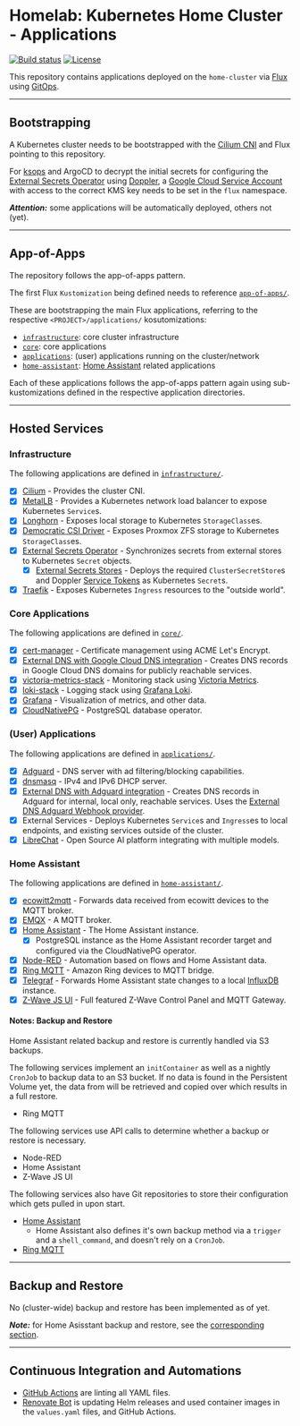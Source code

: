 # Homelab: Kubernetes Home Cluster - Applications

[![Build status](https://img.shields.io/github/actions/workflow/status/muhlba91/homelab-home-cluster-applications/pipeline.yml?style=for-the-badge)](https://github.com/muhlba91/homelab-home-cluster-applications/actions/workflows/pipeline.yml)
[![License](https://img.shields.io/github/license/muhlba91/homelab-home-cluster-applications?style=for-the-badge)](LICENSE.md)

This repository contains applications deployed on the `home-cluster` via [Flux](https://fluxcd.io) using [GitOps](https://opengitops.dev).

---

## Bootstrapping

A Kubernetes cluster needs to be bootstrapped with the [Cilium CNI](https://cilium.io) and Flux pointing to this repository.

For [ksops](https://github.com/viaduct-ai/kustomize-sops) and ArgoCD to decrypt the initial secrets for configuring the [External Secrets Operator](http://external-secrets.io) using [Doppler](http://doppler.com), a [Google Cloud Service Account](https://cloud.google.com/docs/authentication#service-accounts) with access to the correct KMS key needs to be set in the `flux` namespace.

***Attention:*** some applications will be automatically deployed, others not (yet).

---

## App-of-Apps

The repository follows the app-of-apps pattern.

The first Flux `Kustomization` being defined needs to reference [`app-of-apps/`](app-of-apps/).

These are bootstrapping the main Flux applications, referring to the respective `<PROJECT>/applications/` kosutomizations:

- [`infrastructure`](#infrastructure): core cluster infrastructure
- [`core`](#core-applications): core applications
- [`applications`](#user-applications): (user) applications running on the cluster/network
- [`home-assistant`](#home-assistant): [Home Assistant](http://home-assistant.io) related applications

Each of these applications follows the app-of-apps pattern again using sub-kustomizations defined in the respective application directories.

---

## Hosted Services

### Infrastructure

The following applications are defined in [`infrastructure/`](infrastructure/).

- [x] [Cilium](https://cilium.io) - Provides the cluster CNI.
- [x] [MetalLB](https://metallb.universe.tf) - Provides a Kubernetes network load balancer to expose Kubernetes `Service`s.
- [x] [Longhorn](https://longhorn.io) - Exposes local storage to Kubernetes `StorageClass`es.
- [x] [Democratic CSI Driver](https://github.com/democratic-csi/democratic-csi) - Exposes Proxmox ZFS storage to Kubernetes `StorageClass`es.
- [x] [External Secrets Operator](http://external-secrets.io) - Synchronizes secrets from external stores to Kubernetes `Secret` objects.
  - [x] [External Secrets Stores](infrastructure/external-secrets/) - Deploys the required `ClusterSecretStore`s and Doppler [Service Tokens](https://docs.doppler.com/docs/service-tokens) as Kubernetes `Secret`s.
- [x] [Traefik](https://traefik.io) - Exposes Kubernetes `Ingress` resources to the "outside world".

### Core Applications

The following applications are defined in [`core/`](core/).

- [x] [cert-manager](https://cert-manager.io) - Certificate management using ACME Let's Encrypt.
- [x] [External DNS with Google Cloud DNS integration](https://github.com/kubernetes-sigs/external-dns) - Creates DNS records in Google Cloud DNS domains for publicly reachable services.
- [x] [victoria-metrics-stack](https://github.com/VictoriaMetrics/helm-charts/tree/master/charts/victoria-metrics-k8s-stack) - Monitoring stack using [Victoria Metrics](https://victoriametrics.com).
- [x] [loki-stack](https://github.com/grafana/helm-charts/tree/main/charts/loki-stack) - Logging stack using [Grafana Loki](https://grafana.com/oss/loki/).
- [x] [Grafana](http://grafana.com) - Visualization of metrics, and other data.
- [x] [CloudNativePG](https://cloudnative-pg.io/documentation/current/) - PostgreSQL database operator.

### (User) Applications

The following applications are defined in [`applications/`](applications/).

- [x] [Adguard](https://adguard.com/en/adguard-home/overview.html) - DNS server with ad filtering/blocking capabilities.
- [x] [dnsmasq](https://thekelleys.org.uk/dnsmasq/doc.html) - IPv4 and IPv6 DHCP server.
- [x] [External DNS with Adguard integration](https://github.com/kubernetes-sigs/external-dns) - Creates DNS records in Adguard for internal, local only, reachable services. Uses the [External DNS Adguard Webhook provider](https://github.com/muhlba91/external-dns-provider-adguard).
- [x] External Services - Deploys Kubernetes `Service`s and `Ingress`es to local endpoints, and existing services outside of the cluster.
- [x] [LibreChat](https://librechat.ai) - Open Source AI platform integrating with multiple models.

### Home Assistant

The following applications are defined in [`home-assistant/`](home-assistant/).

- [x] [ecowitt2mqtt](https://github.com/bachya/ecowitt2mqtt) - Forwards data received from ecowitt devices to the MQTT broker.
- [x] [EMQX](https://www.emqx.io) - A MQTT broker.
- [x] [Home Assistant](https://home-assistant.io) - The Home Assistant instance.
  - [x] PostgreSQL instance as the Home Assistant recorder target and configured via the CloudNativePG operator.
- [x] [Node-RED](https://nodered.org) - Automation based on flows and Home Assistant data.
- [x] [Ring MQTT](https://github.com/tsightler/ring-mqtt) - Amazon Ring devices to MQTT bridge.
- [x] [Telegraf](https://www.influxdata.com/time-series-platform/telegraf/) - Forwards Home Assistant state changes to a local [InfluxDB](https://www.influxdata.com) instance.
- [x] [Z-Wave JS UI](https://github.com/zwave-js/zwave-js-ui) - Full featured Z-Wave Control Panel and MQTT Gateway.

#### Notes: Backup and Restore

Home Assistant related backup and restore is currently handled via S3 backups.

The following services implement an `initContainer` as well as a nightly `CronJob` to backup data to an S3 bucket. If no data is found in the Persistent Volume yet, the data from will be retrieved and copied over which results in a full restore.

- Ring MQTT

The following services use API calls to determine whether a backup or restore is necessary.

- Node-RED
- Home Assistant
- Z-Wave JS UI

The following services also have Git repositories to store their configuration which gets pulled in upon start.

- [Home Assistant](https://github.com/muhlba91/homelab-home-assistant-configuration)
  - Home Assistant also defines it's own backup method via a `trigger` and a `shell_command`, and doesn't rely on a `CronJob`.
- [Ring MQTT](https://github.com/muhlba91/homelab-ring-mqtt-configuration)

---

## Backup and Restore

No (cluster-wide) backup and restore has been implemented as of yet.

***Note:*** for Home Asisstant backup and restore, see the [corresponding section](#notes-backup-and-restore).

---

## Continuous Integration and Automations

- [GitHub Actions](https://docs.github.com/en/actions) are linting all YAML files.
- [Renovate Bot](https://github.com/renovatebot/renovate) is updating Helm releases and used container images in the `values.yaml` files, and GitHub Actions.
